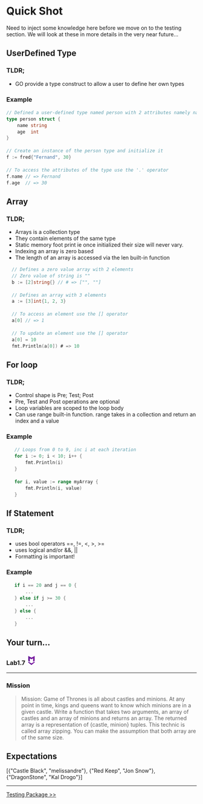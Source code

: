 # Quick Shot

Need to inject some knowledge here before we move on to the testing section.
We will look at these in more details in the very near future...

## UserDefined Type

### TLDR;

* GO provide a type construct to allow a user to define her own types

### Example

```go
// Defined a user-defined type named person with 2 attributes namely name and age for type string and int
type person struct {
    name string
    age  int
}

// Create an instance of the person type and initialize it
f := fred{"Fernand", 30}

// To access the attributes of the type use the '.' operator
f.name // => Fernand
f.age  // => 30
```

## Array

### TLDR;
* Arrays is a collection type
* They contain elements of the same type
* Static memory foot print ie once initialized their size will never vary.  
* Indexing an array is zero based
* The length of an array is accessed via the len built-in function

```go
  // Defines a zero value array with 2 elements
  // Zero value of string is ""
  b := [2]string{} // # => ["", ""]

  // Defines an array with 3 elements
  a := [3]int{1, 2, 3}

  // To access an element use the [] operator
  a[0] // => 1

  // To update an element use the [] operator
  a[0] = 10
  fmt.Println(a[0]) # => 10
```

## For loop

### TLDR;
* Control shape is Pre; Test; Post
* Pre, Test and Post operations are optional
* Loop variables are scoped to the loop body
* Can use range built-in function. range takes in a collection and return an index and a value

### Example

```go
   // Loops from 0 to 9, inc i at each iteration
   for i := 0; i < 10; i++ {
       fmt.Println(i)
   }  

   for i, value := range myArray {
       fmt.Println(i, value)
   }
```

## If Statement

### TLDR;
* uses bool operators ==, !=, <, >, >=
* uses logical and/or &&, ||
* Formatting is important!

### Example

```go 
   if i == 20 and j == 0 {
       ...
   } else if j >= 30 {
       ...
   } else {
       ...
   }
```

## Your turn...

### Lab1.7 ![alt text](https://github.com/adam-p/markdown-here/raw/master/src/common/images/icon24.png "Lab1.7") 
---

### Mission

> Mission: Game of Thrones is all about castles and minions.
> At any point in time, kings and queens want to know which minions are
> in a given castle. Write a function that takes two arguments, an array 
> of castles and an array of minions and returns an array. The returned array 
> is a representation of {castle, minion} tuples. This technic is called array zipping.
> You can make the assumption that both array are of the same size.

## Expectations

[{"Castle Black", "melissandre"}, {"Red Keep", "Jon Snow"}, {"DragonStone", "Kal Drogo"}]                                                                  

---
[Testing Package >>](1.07_testing.md)
